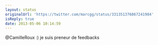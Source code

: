 ```yaml
---
layout: status
originalUrl: 'https://twitter.com/marcgg/status/331351376867241984'
isReply: true
date: 2013-05-06 10:14:59
---
```


@CamilleRoux :) je suis preneur de feedbacks

